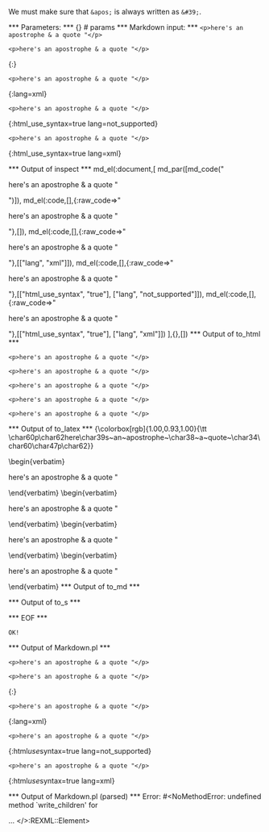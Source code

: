 We must make sure that `&apos;` is always written as `&#39;`.

*** Parameters: ***
{} # params 
*** Markdown input: ***
`<p>here's an apostrophe & a quote "</p>`

	<p>here's an apostrophe & a quote "</p>
{:}

	<p>here's an apostrophe & a quote "</p>
{:lang=xml}

	<p>here's an apostrophe & a quote "</p>
{:html_use_syntax=true lang=not_supported}

	<p>here's an apostrophe & a quote "</p>
{:html_use_syntax=true lang=xml}


*** Output of inspect ***
md_el(:document,[
	md_par([md_code("<p>here's an apostrophe & a quote \"</p>")]),
	md_el(:code,[],{:raw_code=>"<p>here's an apostrophe & a quote \"</p>"},[]),
	md_el(:code,[],{:raw_code=>"<p>here's an apostrophe & a quote \"</p>"},[["lang", "xml"]]),
	md_el(:code,[],{:raw_code=>"<p>here's an apostrophe & a quote \"</p>"},[["html_use_syntax", "true"], ["lang", "not_supported"]]),
	md_el(:code,[],{:raw_code=>"<p>here's an apostrophe & a quote \"</p>"},[["html_use_syntax", "true"], ["lang", "xml"]])
],{},[])
*** Output of to_html ***
<p><code>&lt;p&gt;here&#39;s an apostrophe &amp; a quote &quot;&lt;/p&gt;</code></p>

<pre><code>&lt;p&gt;here&#39;s an apostrophe &amp; a quote &quot;&lt;/p&gt;</code></pre>

<pre lang='xml'><code class='xml' lang='xml'>&lt;p&gt;here&#39;s an apostrophe &amp; a quote &quot;&lt;/p&gt;</code></pre>

<pre><code class='not_supported' lang='not_supported'>&lt;p&gt;here&#39;s an apostrophe &amp; a quote &quot;&lt;/p&gt;</code></pre>

<pre><code class='xml' lang='xml'><span class='punct'>&lt;</span><span class='tag'>p</span><span class='punct'>&gt;</span>here&#39;s an apostrophe &amp; a quote &quot;<span class='punct'>&lt;/</span><span class='tag'>p</span><span class='punct'>&gt;</span></code></pre>
*** Output of to_latex ***
{\colorbox[rgb]{1.00,0.93,1.00}{\tt \char60p\char62here\char39s~an~apostrophe~\char38~a~quote~\char34\char60\char47p\char62}}

\begin{verbatim}<p>here's an apostrophe & a quote "</p>\end{verbatim}
\begin{verbatim}<p>here's an apostrophe & a quote "</p>\end{verbatim}
\begin{verbatim}<p>here's an apostrophe & a quote "</p>\end{verbatim}
\begin{verbatim}<p>here's an apostrophe & a quote "</p>\end{verbatim}
*** Output of to_md ***

*** Output of to_s ***

*** EOF ***



	OK!



*** Output of Markdown.pl ***
<p><code>&lt;p&gt;here's an apostrophe &amp; a quote "&lt;/p&gt;</code></p>

<pre><code>&lt;p&gt;here's an apostrophe &amp; a quote "&lt;/p&gt;
</code></pre>

<p>{:}</p>

<pre><code>&lt;p&gt;here's an apostrophe &amp; a quote "&lt;/p&gt;
</code></pre>

<p>{:lang=xml}</p>

<pre><code>&lt;p&gt;here's an apostrophe &amp; a quote "&lt;/p&gt;
</code></pre>

<p>{:html<em>use</em>syntax=true lang=not_supported}</p>

<pre><code>&lt;p&gt;here's an apostrophe &amp; a quote "&lt;/p&gt;
</code></pre>

<p>{:html<em>use</em>syntax=true lang=xml}</p>

*** Output of Markdown.pl (parsed) ***
Error: #<NoMethodError: undefined method `write_children' for <div> ... </>:REXML::Element>

